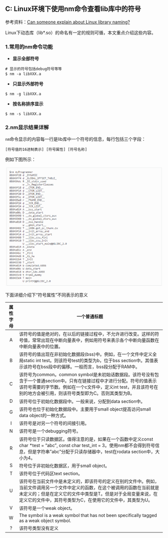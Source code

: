 ## C: Linux环境下使用nm命令查看lib库中的符号

参考资料：[Can someone explain about Linux library naming?](https://stackoverflow.com/questions/663209/can-someone-explain-about-linux-library-naming)

Linux下动态库（lib*.so）的命名有一定的规则可循，本文重点介绍这些内容。

### 1.常用的nm命令功能

* **显示全部符号**

```shell
# 显示的符号包括debug符号等等
$ nm -a libXXX.a
```

* **只显示外部符号**

```shell
$ nm -g libXXX.a
```

* **按名称排序显示**

```shell
$ nm -s libXXX.a
```

### 2.nm显示结果详解

`nm`命令显示的内容每一行是lib库中一个符号的信息，每行包括三个字段：

```shell
[符号值的16进制表示] [符号属性] [符号名称]
```

例如下图所示：

![](/assets/c005_001.PNG)

下面详细介绍下“符号属性”不同表示的意义

| 属性字母 | 一个普通标题 |
| :---: | --- |
| A | 该符号的值是绝对的，在以后的链接过程中，不允许进行改变。这样的符号值，常常出现在中断向量表中，例如用符号来表示各个中断向量函数在中断向量表中的位置。 |
| B | 该符号的值出现在非初始化数据段\(bss\)中。例如，在一个文件中定义全局static int test。则该符号test的类型为b，位于bss section中。其值表示该符号在bss段中的偏移。一般而言，bss段分配于RAM中。 |
| C | 该符号为common。common symbol是未初始话数据段。该符号没有包含于一个普通section中。只有在链接过程中才进行分配。符号的值表示该符号需要的字节数。例如在一个c文件中，定义int test，并且该符号在别的地方会被引用，则该符号类型即为C。否则其类型为B。 |
| D | 该符号位于初始化数据段中。一般来说，分配到data section中。 |
| G | 该符号也位于初始化数据段中。主要用于small object提高访问small data object的一种方式。 |
| I | 该符号是对另一个符号的间接引用。 |
| N | 该符号是一个debugging符号。 |
| R | 该符号位于只读数据区。值得注意的是，如果在一个函数中定义const char \*test = “abc”, const char test\_int = 3。使用nm都不会得到符号信息，但是字符串”abc”分配于只读存储器中，test在rodata section中，大小为4。 |
| S | 符号位于非初始化数据区，用于small object。 |
| T | 该符号位于代码区text section。 |
| U | 该符号在当前文件中是未定义的，即该符号的定义在别的文件中。例如，当前文件调用另一个文件中定义的函数，在这个被调用的函数在当前就是未定义的；但是在定义它的文件中类型是T。但是对于全局变量来说，在定义它的文件中，其符号类型为C，在使用它的文件中，其类型为U。 |
| V | 该符号是一个weak object。 |
| W | The symbol is a weak symbol that has not been specifically tagged as a weak object symbol. |
| ? | 该符号类型没有定义 |



